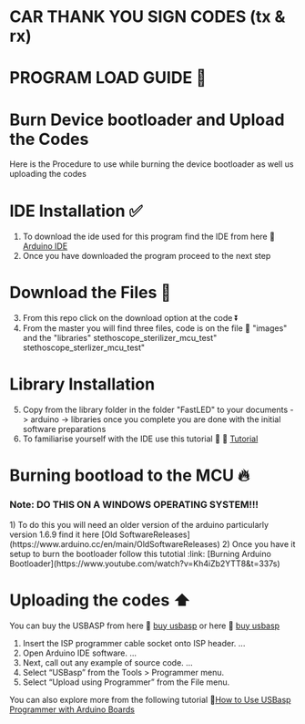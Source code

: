 # CAR THANK YOU SIGN CODES (tx & rx)

# PROGRAM LOAD GUIDE :hammer:
# Burn Device bootloader and Upload the Codes 
Here is the Procedure to use while burning the device bootloader as well us uploading the codes
# IDE Installation :white_check_mark:
1) To download the ide used for this program find the IDE from here :link: [Arduino IDE](https://www.arduino.cc/en/software) 
2) Once you have downloaded the program proceed to the next step

# Download the Files :arrow_down_small:
3) From this repo click on the download option at the code :arrow_double_down: 
4) From the master you will find three files, code is on the file :file_folder: "images" and the "libraries" stethoscope_sterilizer_mcu_test" stethoscope_sterlizer_mcu_test"

# Library Installation
5) Copy from the library folder in the folder "FastLED" to your documents -> arduino -> libraries once you complete you are done with the initial software preparations 
6) To familiarise yourself with the IDE use this tutorial :high_brightness: :link: [Tutorial](https://www.youtube.com/watch?v=nL34zDTPkcs&t=3s) 

# Burning bootload to the MCU :fire:
  <h3> Note: 
 DO THIS ON A WINDOWS OPERATING SYSTEM!!!
  </h3>
1) To do this you will need an older version of the arduino particularly version 1.6.9 find it here [Old SoftwareReleases](https://www.arduino.cc/en/main/OldSoftwareReleases) 
2) Once you have it setup to burn the bootloader follow this tutotial :link: [Burning Arduino Bootloader](https://www.youtube.com/watch?v=Kh4iZb2YTT8&t=337s) 

# Uploading the codes  :arrow_up:

You can buy the USBASP from here :link: [buy usbasp](https://aliexpress.ru/af/USBASP-USBISP-AVR-Programmer-USB.html?catId=0&d=y&aff_platform=portals-tool&initiative_id=SB_20201020044645&origin=n&sk=_9JHld5&aff_trace_key=4b1704d992da43b586041dfb7cd31d7e-1606574782769-00350-_9JHld5&SearchText=USBASP%2BUSBISP%2BAVR%2BProgrammer%2BUSB&terminal_id=351d58321dfa473cb106b58978d7c19c)
or here 
 :link: [buy usbasp](https://aliexpress.ru/item/32649685244.html?spm=a2g0o.productlist.0.0.22e26eaf2mIeLt&algo_pvid=b6506204-320d-4244-9d76-c7a1c32c5ee5&algo_expid=b6506204-320d-4244-9d76-c7a1c32c5ee5-16&btsid=0b8b036a16065747853274219e2939&ws_ab_test=searchweb0_0,searchweb201602_,searchweb201603_)

1) Insert the ISP programmer cable socket onto ISP header. ...
2) Open Arduino IDE software. ...
3) Next, call out any example of source code. ...
4) Select “USBasp” from the Tools > Programmer menu.
5) Select “Upload using Programmer” from the File menu.

You can also explore more from the following tutorial :link:[How to Use USBasp Programmer with Arduino Boards](https://www.youtube.com/watch?v=ToKerwRR-70)
